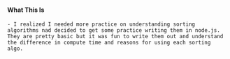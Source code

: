 #### What This Is
    - I realized I needed more practice on understanding sorting algorithms nad decided to get some practice writing them in node.js. They are pretty basic but it was fun to write them out and understand the difference in compute time and reasons for using each sorting algo. 